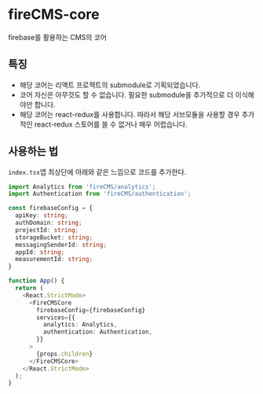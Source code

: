 # fireCMS-core

firebase를 활용하는 CMS의 코어

## 특징

- 해당 코어는 리액트 프로젝트의 submodule로 기획되었습니다.
- 코어 자신은 아무것도 할 수 없습니다. 필요한 submodule을 추가적으로 더 이식해야만 합니다.
- 해당 코어는 react-redux를 사용합니다. 따라서 해당 서브모듈을 사용할 경우 추가적인 react-redux 스토어를 쓸 수 없거나 매우 어렵습니다.

## 사용하는 법

`index.tsx`앱 최상단에 아래와 같은 느낌으로 코드를 추가한다.

```typescript
import Analytics from 'fireCMS/analytics';
import Authentication from 'fireCMS/authentication';

const firebaseConfig = {
  apiKey: string;
  authDomain: string;
  projectId: string;
  storageBucket: string;
  messagingSenderId: string;
  appId: string;
  measurementId: string;
}

function App() {
  return (
    <React.StrictMode>
      <FireCMSCore
        firebaseConfig={firebaseConfig}
        services={{
          analytics: Analytics,
          authentication: Authentication,
        }}
      >
        {props.children}
      </FireCMSCore>
    </React.StrictMode>
  );
}
```
